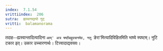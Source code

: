 ```yaml
---
index:  7.1.54
vrittiindex:  206
sutra:  ह्यस्वनद्यापो नुट्
vritti:  balamanorama 
---
```


तदाह--ह्यस्वान्तादित्यादिना `आम्' अत्र षष्ठीबहुवचनमेव, नतु `ङेरा'मित्यादिविहितमिति भाष्ये स्पष्टम्। नुटि टकार इत्। उकार उच्चारणार्थः। टित्त्वादाद्यवयवः।


